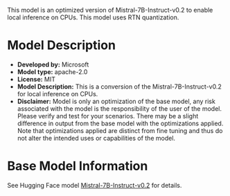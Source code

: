 This model is an optimized version of Mistral-7B-Instruct-v0.2 to enable local inference on CPUs. This model uses RTN quantization.

# Model Description
- **Developed by:** Microsoft
- **Model type:** apache-2.0
- **License:** MIT
- **Model Description:** This is a conversion of the Mistral-7B-Instruct-v0.2 for local inference on CPUs.
- **Disclaimer:** Model is only an optimization of the base model, any risk associated with the model is the responsibility of the user of the model. Please verify and test for your scenarios. There may be a slight difference in output from the base model with the optimizations applied. Note that optimizations applied are distinct from fine tuning and thus do not alter the intended uses or capabilities of the model.

# Base Model Information
See Hugging Face model [Mistral-7B-Instruct-v0.2](https://huggingface.co/mistralai/Mistral-7B-Instruct-v0.2) for details.
